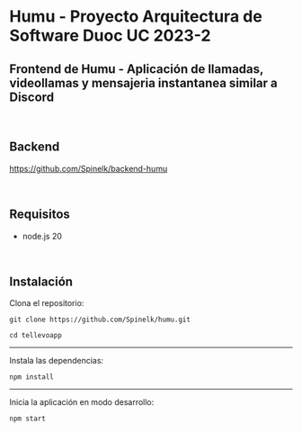 # Humu - Proyecto Arquitectura de Software Duoc UC 2023-2
## Frontend de Humu - Aplicación de llamadas, videollamas y mensajeria instantanea similar a Discord

<br>

## Backend
https://github.com/Spinelk/backend-humu

<br>

## Requisitos
- node.js 20

<br>

## Instalación

Clona el repositorio:

```
git clone https://github.com/Spinelk/humu.git

cd tellevoapp
```

---

Instala las dependencias:
```
npm install
```

---

Inicia la aplicación en modo desarrollo:
```
npm start
```